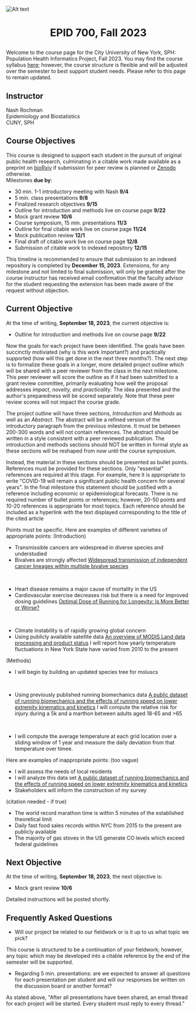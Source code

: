 ![Alt text](https://github.com/evoheal/EPID-700-Fall-2023/blob/main/CUNYbannerImage.png)
# <p align="center">EPID 700, Fall 2023</p>

Welcome to the course page for the City University of New York, SPH: Population Health Informatics Project, Fall 2023. You may find the course syllabus [here](https://github.com/evoheal/EPID-700-Fall-2023/blob/main/EPID%20700%20Syllabus%20Fall%202023.pdf); however, the course structure is flexible and will be adjusted over the semester to best support student needs. Please refer to this page to remain updated.

## Instructor
Nash Rochman<br/>
Epidemiology and Biostatistics<br/>
CUNY, SPH

## Course Objectives

This course is designed to support each student in the pursuit of original public health research, culminating in a citable work made available as a preprint on [bioRxiv](https://www.biorxiv.org/) if submission for peer review is planned or [Zenodo](https://zenodo.org/) otherwise.<br/>
Milestones **due by**:

* 30 min. 1-1 introductory meeting with Nash **9/4**
* 5 min. class presentations **9/8**
* Finalized research objectives **9/15**
* Outline for introduction and methods live on course page **9/22**
* Mock grant review **10/6**
* Course symposium, 15 min. presentations **11/3**
* Outline for final citable work live on course page **11/24**
* Mock publication review **12/1**
* Final draft of citable work live on course page **12/8**
* Submission of citable work to indexed repository **12/15**

This timeline is recommended to ensure that submission to an indexed repository is completed by **December 15, 2023**. Extensions, for any milestone and not limited to final submission, will only be granted after the course instructor has received email confirmation that the faculty advisor for the student requesting the extension has been made aware of the request without objection.

## Current Objective
At the time of writing, **September 18, 2023**, the current objective is:
* Outline for introduction and methods live on course page **9/22**

Now the goals for each project have been identified. The goals have been succinctly motiviated (why is this work important?) and practically supported (how will this get done in the next three months?). The next step is to formalize these goals in a longer, more detailed project outline which will be shared with a peer reviewer from the class in the next milestone. This peer reviewer will score the outline as if it had been submitted to a grant review committee, primarily evaluating how well the proposal addresses *impact, novelty, and practicality*. The idea presented and the author's preparedness will be scored separately. Note that these peer review scores will not impact the course grade.<br/>

The project outline will have three sections, *Introduction* and *Methods* as well as an *Abstract*. The abstract will be a refined version of the introductory paragraph from the previous milestone. It must be between 200-300 words and will not contain references. The abstract should be written in a style consistent with a peer reviewed publication. The introduction and methods sections should NOT be written in formal style as these sections will be reshaped from now until the course symposium.<br/>

Instead, the material in these sections should be presented as bullet points. References must be provided for these sections. Only "essential" references are required at this stage. For example, here it is appropriate to write "COVID-19 will remain a significant public health concern for several years". In the final milestone this statement should be justified with a reference including economic or epidemiological forecasts. There is no required number of bullet points or references; however, 20-50 points and 10-20 references is appropriate for most topics. Each reference should be included as a hyperlink with the text displayed corresponding to the title of the cited article<br/>

Points must be specific. Here are examples of different varieties of appropriate points:
(Introduction)
* Transmissible cancers are widespread in diverse species and understudied
* Bivalves are strongly affected [Widespread transmission of independent cancer lineages within multiple bivalve species](https://www.nature.com/articles/nature18599)

<br/>

* Heart disease remains a major cause of mortality in the US
* Cardiovascular exercise decreases risk but there is a need for improved dosing guidelines [Optimal Dose of Running for Longevity: Is More Better or Worse?](https://www.jacc.org/doi/full/10.1016/j.jacc.2014.11.022)

<br/>

* Climate instability is of rapidly growing global concern
* Using publicly available satellite data [An overview of MODIS Land data processing and product status](https://www.sciencedirect.com/science/article/abs/pii/S0034425702000846) I will report how yearly temperature fluctuations in New York State have varied from 2010 to the present

(Methods)
* I will begin by building an updated species tree for moluscs

<br/>

* Using previously published running biomechanics data [A public dataset of running biomechanics and the effects of running speed on lower extremity kinematics and kinetics](https://peerj.com/articles/3298/) I will compute the relative risk for injury during a 5k and a marthon between adults aged 18-65 and >65

<br/>

* I will compute the average temperature at each grid location over a sliding window of 1 year and measure the daily deviation from that temperature over timee.

Here are examples of inappropriate points:
(too vague)
* I will assess the needs of local residents
* I will analyze this data set [A public dataset of running biomechanics and the effects of running speed on lower extremity kinematics and kinetics](https://peerj.com/articles/3298/)
* Stakeholders will inform the construction of my survey

(citation needed - if true)
* The world record marathon time is within 5 minutes of the established theoretical limit
* Daily fast food sales records within NYC from 2015 to the present are publicly available
* The majority of gas stoves in the US generate CO levels which exceed federal guidelines



## Next Objective
At the time of writing, **September 18, 2023**, the next objective is:
* Mock grant review **10/6**

Detailed instructions will be posted shortly.

## Frequently Asked Questions
* Will our project be related to our fieldwork or is it up to us what topic we pick?

This course is structured to be a continuation of your fieldwork; however, any topic which may be developed into a citable reference by the end of the semester will be supported.

* Regarding 5 min. presentations: are we expected to answer all questions for each presentation per student and will our responses be written on the discussion board or another format?

As stated above, "After all presentations have been shared, an email thread for each project will be started. Every student must reply to every thread."
